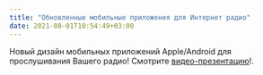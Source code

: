 ```yaml
---
title: "Обновленные мобильные приложения для Интернет радио"
date: 2021-08-01T10:54:49+03:00
---
```


Новый дизайн мобильных приложений Apple/Android для прослушивания Вашего радио! Смотрите [видео-презентацию](https://youtu.be/SMSvpNqAAFU)!.
